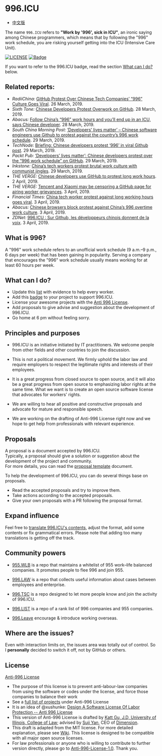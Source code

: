 996.ICU
=======
* [中文版](./README_CN.md)

The name `996.ICU` refers to **"Work by '996', sick in ICU"**, an ironic saying among Chinese programmers, which means that by following the "996" work schedule, you are risking yourself getting into the ICU (Intensive Care Unit).

[![LICENSE](https://img.shields.io/badge/license-Anti%20996-blue.svg)](https://github.com/996icu/996.ICU/blob/master/LICENSE)
[![Badge](https://img.shields.io/badge/link-996.icu-red.svg)](https://996.icu/#/zh_CN)

If you want to refer to the 996.ICU badge, read the section [What can I do?](#what-can-i-do) below.

Related reports:
---
* *RadiiChina:* [GitHub Protest Over Chinese Tech Companies’ “996” Culture Goes Viral](https://radiichina.com/github-protest-chinese-tech-996/). 26 March, 2019.
* *Sixth Tone:* [Chinese Developers Protest Overwork on GitHub](https://www.sixthtone.com/news/1003771/chinese-developers-protest-overwork-on-github). 28 March, 2019.
* *Abacus:*  [Follow China’s “996” work hours and you’ll end up in an ICU, says Chinese developer](https://www.abacusnews.com/digital-life/follow-chinas-996-work-hours-and-youll-end-icu-says-chinese-developer/article/3003702). 28 March, 2019.
* *South China Morning Post:* [‘Developers’ lives matter’ – Chinese software engineers use Github to protest against the country’s 996 work schedule](https://www.scmp.com/tech/start-ups/article/3003691/developers-lives-matter-chinese-software-engineers-use-github). 29 March, 2019.
* *TechNode:*  [Briefing: Chinese developers protest ‘996’ in viral Github post](https://technode.com/2019/03/29/briefing-chinese-developers-protest-996-in-viral-github-post/). 29 March, 2019.
* *Packt Pub:*  [‘Developers’ lives matter’: Chinese developers protest over the “996 work schedule” on GitHub](https://hub.packtpub.com/developers-lives-matter-chinese-developers-protest-over-the-996-work-schedule-on-github/). 29 March, 2019.
* *Inkstone:*  [China’s tech workers protest brutal work culture with communist jingles](https://www.inkstonenews.com/tech/china-tech-workers-protest-996-working-schedule-github/article/3003800). 29 March, 2019.
* *THE VERGE:* [Chinese developers use GitHub to protest long work hours](https://www.theverge.com/2019/4/2/18291035/chinese-developers-github-protest-long-work-hours). 2 April, 2019.
* *THE VERGE:* [Tencent and Xiaomi may be censoring a GitHub page for airing worker grievances](https://www.theverge.com/2019/4/3/18294030/tencent-xiaomi-china-censorship-browser-block-github-page-worker-grievances). 3 April, 2019.
* *Financial Times:*  [China tech worker protest against long working hours goes viral](https://www.ft.com/content/72754638-55d1-11e9-91f9-b6515a54c5b1). 3 April, 2019.
* *Abacus:*  [Chinese browsers block protest against China’s 996 overtime work culture](https://www.abacusnews.com/digital-life/chinese-browsers-block-protest-against-chinas-996-overtime-work-culture/article/3004543). 3 April, 2019.
* *ZDNet:* [996.ICU : Sur Github, les développeurs chinois donnent de la voix](https://www.zdnet.fr/actualites/996icu-sur-github-les-developpeurs-chinois-donnent-de-la-voix-39882985.htm). 3 April, 2019.

What is 996?
---

A "996" work schedule refers to an unofficial work schedule (9 a.m.&ndash;9 p.m., 6 days per week) that has been gaining in popularity. Serving a company that encourages the "996" work schedule usually means working for at least 60 hours per week.


What can I do?
---

- Update this [list](blacklist/blacklist.md) with evidence to help every worker.  
- Add this [badge](externals/instruction.md) to your project to support 996.ICU.  
- License your awesome projects with the [Anti 996 License](LICENSE).  
- Add proposals to give advise and suggestion about the development of 996.ICU.
- Go home at 6 pm without feeling sorry.


Principles and purposes
---

* 996.ICU is an initiative initiated by IT practitioners. We welcome people from other fields and other countries to join the discussion.

* This is not a political movement. We firmly uphold the labor law and require employers to respect the legitimate rights and interests of their employees.

* It is a great progress from closed source to open source, and it will also be a great progress from open source to emphasizing labor rights at the same time. What we want is to create an open source software license that advocates for workers' rights.

* We are willing to hear all positive and constructive proposals and advocate for mature and responsible speech.

* We are working on the drafting of Anti-996 License right now and we hope to get help from professionals with relevant experience.


Proposals
---
A proposal is a document accepted by 996.ICU.  
Typically, a proposal should give a solution or suggestion about the development of the project and community.  
For more details, you can read the [proposal template](proposal/proposal_template.md) document.  

To help the development of 996.ICU, you can do several things base on proposals.

- Read the accepted proposals and try to improve them.
- Take actions according to the accepted proposals.
- Give your own proposals with a PR following the proposal format.


Expand influence
---

Feel free to [translate 996.ICU's contents](i18n/i18n.md), adjust the format, add some contents or fix grammatical errors. Please note that adding too many translations is getting off the track.


Community powers
---

 - [955.WLB](https://github.com/formulahendry/955.WLB) is a repo that maintains a whitelist of 955 work–life balanced companies. It promotes people to flee 996 and join 955.

 - [996.LAW](https://github.com/Y1ran/996.Law) is a repo that collects useful information about cases between employees and enterprise.

 - [996.TSC](https://github.com/lxlxw/996.TSC) is a repo designed to let more people know and join the activity of 996.ICU.

 - [996.LIST](https://github.com/fengT-T/996_list) is a repo of a rank list of 996 companies and 955 companies.

 - [996.Leave](https://github.com/623637646/996.Leave) encourage & introduce working overseas.


Where are the issues?
---

Even with interaction limits on, the issues area was totally out of control.
So I **personally** decided to switch it off, not by GitHub or others.


License
---

[Anti-996 License](LICENSE)

 - The purpose of this license is to prevent anti-labour-law companies from using the software or codes under the license, and force those companies to balance their work
 - See a [full list of projects](awesomelist/projects.md) under Anti-996 License
 - It is an idea of @xushunke: [Design A Software License Of Labor Protection -- Anti 996 License](https://github.com/996icu/996.ICU/pull/15642)
 - This version of Anti-996 License is drafted by [Katt Gu, J.D, University of Illinois, College of Law](https://scholar.google.com.sg/citations?user=PTcpQwcAAAAJ&hl=en&oi=ao); advised by [Suji Yan](https://www.linkedin.com/in/tedkoyan/), CEO of [Dimension](https://www.dimension.im).  
 - This draft is adapted from the MIT license. For more detailed explanation, please see [Wiki](https://github.com/kattgu7/996-License-Draft/wiki). This license is designed to be compatible with all major open source licenses.  
 - For law professionals or anyone who is willing to contribute to further version directly, please go to [Anti-996-License-1.0](https://github.com/kattgu7/996-License-Draft). Thank you.

